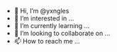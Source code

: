 - 👋 Hi, I’m @yxngles
- 👀 I’m interested in ...
- 🌱 I’m currently learning ...
- 💞️ I’m looking to collaborate on ...
- 📫 How to reach me ...

<!---
yxngles/yxngles is a ✨ special ✨ repository because its `README.md` (this file) appears on your GitHub profile.
You can click the Preview link to take a look at your changes.
--->
